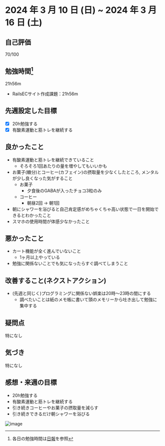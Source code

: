 # 2024 年 3 月 10 日 (日) ~ 2024 年 3 月 16 日 (土)

## 自己評価
70/100

## 勉強時間[^1]
21h56m
- RailsECサイト作成課題：21h56m
[^1]: 各日の勉強時間は[日報](https://github.com/nil-ramuda/daily-report)を参照

## 先週設定した目標
- [x] 20h勉強する
- [x] 有酸素運動と筋トレを継続する

## 良かったこと
- 有酸素運動と筋トレを継続できていること
  - そろそろ1回あたりの量を増やしてもいいかも
- お菓子(糖分)とコーヒー(カフェイン)の摂取量を少なくしたところ, メンタルが少し良くなった気がすること
  - お菓子
    - 夕食後のGABAが入ったチョコ3粒のみ
  - コーヒー
    - 朝昼2回 -> 朝1回
- 朝にシャワーを浴びると自己肯定感がめちゃくちゃ高い状態で一日を開始できるとわかったこと
- スマホの使用時間が体感少なかったこと

## 悪かったこと
- カート機能が全く進んでいないこと
  - 1ヶ月以上やっている
- 勉強に関係ないことでも気になったらすぐ調べてしまうこと

## 改善すること(ネクストアクション)
- (先週と同じく)プログラミングに関係ない娯楽は20時〜23時の間にする
  - 調べたいことは紙のメモ帳に書いて頭のメモリーから吐き出して勉強に集中する

## 疑問点
特になし

## 気づき
特になし

## 感想・来週の目標
- 20h勉強する
- 有酸素運動と筋トレを継続する
- 引き続きコーヒーやお菓子の摂取量を減らす
- 引き続きできるだけ朝シャワーを浴びる

![image](https://github.com/nil-ramuda/weekly_report/assets/94735931/389b6686-0d7e-48e5-a24c-59adb1613994)
